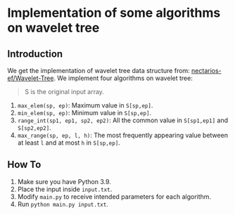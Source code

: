 # Implementation of some algorithms on wavelet tree
## Introduction
We get the implementation of wavelet tree data structure from: [nectarios-ef/Wavelet-Tree](https://github.com/nectarios-ef/Wavelet-Tree).
We implement four algorithms on wavelet tree:
> S is the original input array.
1. `max_elem(sp, ep)`: Maximum value in `S[sp,ep]`.
2. `min_elem(sp, ep)`: Minimum value in `S[sp,ep]`.
3. `range_int(sp1, ep1, sp2, ep2)`: All the common value in `S[sp1,ep1]` and `S[sp2,ep2]`.
4. `max_range(sp, ep, l, h)`: The most frequently appearing value between at least `l` and at most `h` in `S[sp,ep]`.

## How To
1. Make sure you have Python 3.9.
2. Place the input inside `input.txt`.
3. Modify `main.py` to receive intended parameters for each algorithm.
4. Run `python main.py input.txt`.
